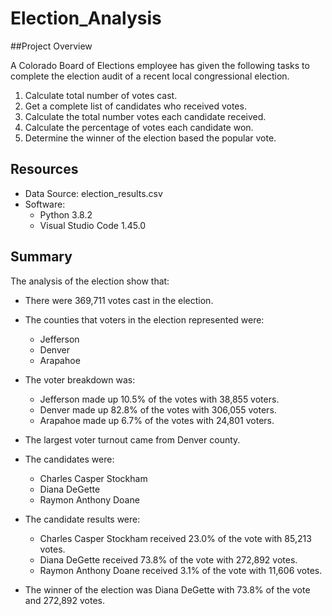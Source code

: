 # Election_Analysis
##Project Overview

A Colorado Board of Elections employee has given the following tasks to complete the election audit of a recent local congressional election.

1. Calculate total number of votes cast.
1. Get a complete list of candidates who received votes.
1. Calculate the total number votes each candidate received.
1. Calculate the percentage of votes each candidate won.
1. Determine the winner of the election based the popular vote.

## Resources

* Data Source: election_results.csv
* Software:
  * Python 3.8.2
  * Visual Studio Code 1.45.0
  
 ## Summary
 
 The analysis of the election show that:
 
* There were 369,711 votes cast in the election.

* The counties that voters in the election represented were:
  * Jefferson
  * Denver
  * Arapahoe
* The voter breakdown was:
  * Jefferson made up 10.5% of the votes with 38,855 voters.
  * Denver made up 82.8% of the votes with 306,055 voters.
  * Arapahoe made up 6.7% of the votes with 24,801 voters.
* The largest voter turnout came from Denver county.

* The candidates were:
  * Charles Casper Stockham
  * Diana DeGette
  * Raymon Anthony Doane
* The candidate results were:
  * Charles Casper Stockham received 23.0% of the vote with 85,213 votes.
  * Diana DeGette received 73.8% of the vote with 272,892 votes.
  * Raymon Anthony Doane received 3.1% of the vote with 11,606 votes.
* The winner of the election was Diana DeGette with 73.8% of the vote and 272,892 votes.
